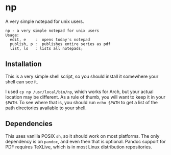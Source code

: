# np

A very simple notepad for unix users.

```
np - a very simple notepad for unix users
Usage:
  edit, e    :  opens today's notepad
  publish, p :  publishes entire series as pdf
  list, ls   : lists all notepads;
```

## Installation

This is a very simple shell script, so you should install it somewhere your shell can see it.

I used `cp np /usr/local/bin/np`, which works for Arch, but your actual location may be different. As a rule of thumb, you will want to keep it in your `$PATH`. To see where that is, you should run `echo $PATH` to get a list of the path directories available to your shell.

## Dependencies

This uses vanilla POSIX `sh`, so it should work on most platforms. The only dependency is on `pandoc`, and even then that is optional. Pandoc support for PDF requires TeXLive, which is in most Linux distribution repositories.
